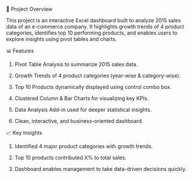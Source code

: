 📝 Project Overview

This project is an interactive Excel dashboard built to analyze 2015 sales data of an e-commerce company.
It highlights growth trends of 4 product categories, identifies top 10 performing products, and enables users to explore insights using pivot tables and charts.

📊 Features

1. Pivot Table Analysis to summarize 2015 sales data.

2. Growth Trends of 4 product categories (year-wise & category-wise).

3. Top 10 Products dynamically displayed using control combo box.

4. Clustered Column & Bar Charts for visualizing key KPIs.

5. Data Analysis Add-in used for deeper statistical insights.

6. Clean, interactive, and business-oriented dashboard.

📈 Key Insights

1. Identified 4 major product categories with growth trends.

2. Top 10 products contributed X% to total sales.

3. Dashboard enables management to take data-driven decisions quickly.
